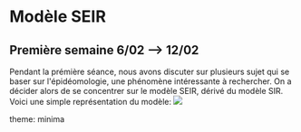 # Modèle SEIR
## Première semaine 6/02 --> 12/02
Pendant la prémière séance, nous avons discuter sur plusieurs sujet qui se baser sur l'épidéomologie, une phénomène intéressante à rechercher. On a décider alors de se concentrer sur le modèle SEIR, dérivé du modèle SIR. Voici une simple représentation du modèle: ![]("https://cdn.comsol.com/wordpress/sites/1/2020/04/SEIR-compartmental-model-schematic.png")

theme: minima
